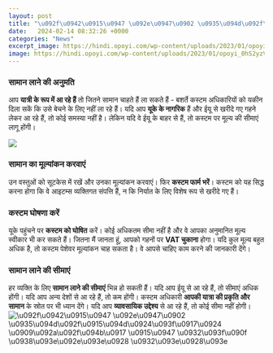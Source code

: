 ```yaml
---
layout: post
title: "\u092f\u0942\u0915\u0947 \u092e\u0947\u0902 \u0935\u094d\u092f\u0915\u094d\u0924\u093f\u0917\u0924 \u0909\u092a\u092f\u094b\u0917 \u0915\u0947 \u0932\u093f\u090f \u0938\u093e\u092e\u093e\u0928 \u0932\u093e\u0928\u093e"
date:   2024-02-14 08:32:26 +0000
categories: "News"
excerpt_image: https://hindi.opoyi.com/wp-content/uploads/2023/01/opoyi_0hS2yzV-T.jpg
image: https://hindi.opoyi.com/wp-content/uploads/2023/01/opoyi_0hS2yzV-T.jpg
---
```


### सामान लाने की अनुमति
आप **यात्री के रूप में आ रहे हैं** तो जितने सामान चाहते हैं ला सकते हैं - बशर्ते कस्टम अधिकारियों को यकीन दिला सकें कि उसे बेचने के लिए नहीं ला रहे हैं। 
यदि आप **यूके के नागरिक** हैं और ईयू से खरीदे गए गहने लेकर आ रहे हैं, तो कोई समस्या नहीं है। लेकिन यदि वे ईयू के बाहर से हैं, तो कस्टम पर मूल्य की सीमाएं लागू होंगी।

![](https://hindi.opoyi.com/wp-content/uploads/2023/01/opoyi_ZZw9dv7Hg.jpg)
### सामान का मूल्यांकन करवाएं
उन वस्तुओं को सूटकेस में रखें और उनका मूल्यांकन करवाएं। फिर **कस्टम फार्म भरें**। कस्टम को यह सिद्ध करना होगा कि वे आइटम्स व्यक्तिगत संपत्ति हैं, न कि निर्यात के लिए विशेष रूप से खरीदे गए हैं।
### कस्टम घोषणा करें 
यूके पहुंचने पर **कस्टम को घोषित** करें। कोई अधिकतम सीमा नहीं है और वे आपका अनुमानित मूल्य स्वीकार भी कर सकते हैं। जितना मैं जानता हूं, आपको गहनों पर **VAT चुकाना** होगा। यदि कुल मूल्य बहुत अधिक है, तो कस्टम पेशेवर मूल्यांकन चाह सकता है। वे आपसे चाहिए काम करने की जानकारी देंगे।
### सामान लाने की सीमाएं
हर व्यक्ति के लिए **सामान लाने की सीमाएं** भिन्न हो सकती हैं। यदि आप ईयू से आ रहे हैं, तो सीमाएं अधिक होंगी। यदि आप अन्य देशों से आ रहे हैं, तो कम होंगी।
कस्टम अधिकारी **आपकी यात्रा की प्रकृति और सामान** के स्रोत पर भी ध्यान देंगे। यदि आप **व्यावसायिक उद्देश्य** से आ रहे हैं, तो कोई सीमा नहीं होगी।
![\u092f\u0942\u0915\u0947 \u092e\u0947\u0902 \u0935\u094d\u092f\u0915\u094d\u0924\u093f\u0917\u0924 \u0909\u092a\u092f\u094b\u0917 \u0915\u0947 \u0932\u093f\u090f \u0938\u093e\u092e\u093e\u0928 \u0932\u093e\u0928\u093e](https://hindi.opoyi.com/wp-content/uploads/2023/01/opoyi_0hS2yzV-T.jpg)